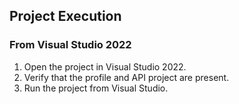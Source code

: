 ## Project Execution

### From Visual Studio 2022

1. Open the project in Visual Studio 2022.
2. Verify that the profile and API project are present.
3. Run the project from Visual Studio.
